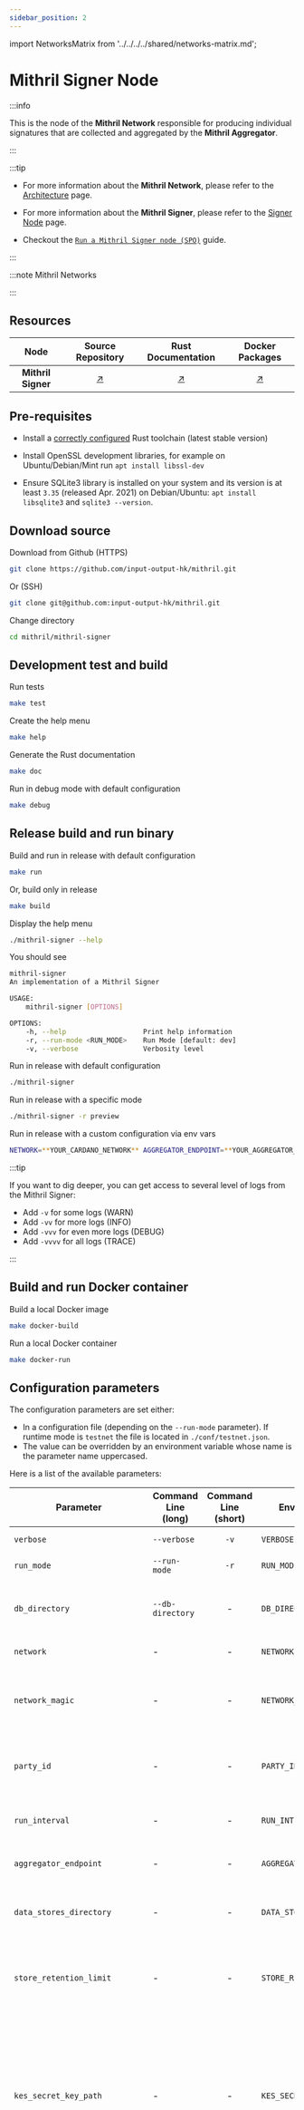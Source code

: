 ```yaml
---
sidebar_position: 2
---
```


import NetworksMatrix from '../../../../shared/networks-matrix.md';

# Mithril Signer Node

:::info

This is the node of the **Mithril Network** responsible for producing individual signatures that are collected and aggregated by the **Mithril Aggregator**.

:::

:::tip

* For more information about the **Mithril Network**, please refer to the [Architecture](../../../mithril/mithril-network/architecture.md) page.

* For more information about the **Mithril Signer**, please refer to the [Signer Node](../../../mithril/mithril-network/signer.md) page.

* Checkout the [`Run a Mithril Signer node (SPO)`](../../getting-started/run-mithril-devnet.md) guide.

:::

:::note Mithril Networks

<NetworksMatrix />

:::

## Resources

| Node | Source Repository | Rust Documentation | Docker Packages |
|:-:|:-----------------:|:------------------:|:---------------:|
**Mithril Signer** | [:arrow_upper_right:](https://github.com/input-output-hk/mithril/tree/main/mithril-signer) | [:arrow_upper_right:](https://mithril.network/mithril-signer/doc/mithril_signer/index.html) | [:arrow_upper_right:](https://github.com/input-output-hk/mithril/pkgs/container/mithril-signer)

## Pre-requisites

* Install a [correctly configured](https://www.rust-lang.org/learn/get-started) Rust toolchain (latest stable version)

* Install OpenSSL development libraries, for example on Ubuntu/Debian/Mint run `apt install libssl-dev`

* Ensure SQLite3 library is installed on your system and its version is at least `3.35` (released Apr. 2021) on Debian/Ubuntu: `apt install libsqlite3` and `sqlite3 --version`.

## Download source

Download from Github (HTTPS)

```bash
git clone https://github.com/input-output-hk/mithril.git
```

Or (SSH)

```bash
git clone git@github.com:input-output-hk/mithril.git
```

Change directory

```bash
cd mithril/mithril-signer
```

## Development test and build

Run tests

```bash
make test
```

Create the help menu

```bash
make help
```

Generate the Rust documentation

```bash
make doc
```

Run in debug mode with default configuration

```bash
make debug
```

## Release build and run binary

Build and run in release with default configuration

```bash
make run
```

Or, build only in release

```bash
make build
```

Display the help menu

```bash
./mithril-signer --help
```

You should see

```bash
mithril-signer 
An implementation of a Mithril Signer

USAGE:
    mithril-signer [OPTIONS]

OPTIONS:
    -h, --help                   Print help information
    -r, --run-mode <RUN_MODE>    Run Mode [default: dev]
    -v, --verbose                Verbosity level
```

Run in release with default configuration

```bash
./mithril-signer
```

Run in release with a specific mode

```bash
./mithril-signer -r preview
```

Run in release with a custom configuration via env vars

```bash
NETWORK=**YOUR_CARDANO_NETWORK** AGGREGATOR_ENDPOINT=**YOUR_AGGREGATOR_ENDPOINT** ./mithril-signer
```

:::tip

If you want to dig deeper, you can get access to several level of logs from the Mithril Signer:

* Add `-v` for some logs (WARN)
* Add `-vv` for more logs (INFO)
* Add `-vvv` for even more logs (DEBUG)
* Add `-vvvv` for all logs (TRACE)

:::

## Build and run Docker container

Build a local Docker image

```bash
make docker-build
```

Run a local Docker container

```bash
make docker-run
```

## Configuration parameters

The configuration parameters are set either:

* In a configuration file (depending on the `--run-mode` parameter). If runtime mode is `testnet` the file is located in `./conf/testnet.json`.
* The value can be overridden by an environment variable whose name is the parameter name uppercased.

Here is a list of the available parameters:

| Parameter | Command Line (long) |  Command Line (short) | Environment Variable | Description | Default Value | Example | Mandatory |
|-----------|---------------------|:---------------------:|----------------------|-------------|---------------|---------|:---------:|
| `verbose` | `--verbose` | `-v` | `VERBOSE` | Verbosity level | - | Parsed from number of occurrences: `-v` for `Warning`, `-vv` for `Info`, `-vvv` for `Debug` and `-vvvv` for `Trace` | :heavy_check_mark: |
| `run_mode` | `--run-mode` | `-r` | `RUN_MODE` | Runtime mode | `dev` | - | :heavy_check_mark: |
| `db_directory` | `--db-directory` | - | `DB_DIRECTORY` | Directory to snapshot from the **Cardano Node** | `/db` | - | :heavy_check_mark: |
| `network` | - | - | `NETWORK` | Cardano network | - | `testnet` or `mainnet` or `devnet` | :heavy_check_mark: |
`network_magic` | - | - | `NETWORK_MAGIC` | Cardano Network Magic number (for `testnet` and `devnet`) | - | `1097911063` or `42` | - |
| `party_id` | - | - | `PARTY_ID` | Party Id of the signer, usually the `Pool Id` of the SPO | - | `pool1pxaqe80sqpde7902er5kf6v0c7y0sv6d5g676766v2h829fvs3x` | - | Mandatory in `Pool Id Declaration Mode`  where the owner is not verified (soon to be deprecated)
| `run_interval` | - | - | `RUN_INTERVAL` | Interval between two runtime cycles in ms | - | `60000` | :heavy_check_mark: |
| `aggregator_endpoint` | - | - | `AGGREGATOR_ENDPOINT` | Aggregator node endpoint | - | `https://aggregator.pre-release-preview.api.mithril.network/aggregator` | :heavy_check_mark: |
| `data_stores_directory` | - | - | `DATA_STORES_DIRECTORY` | Directory to store signer data (Stakes, Protocol initializers, ...) | - | `./mithril-signer/stores` | :heavy_check_mark: |
| `store_retention_limit` | - | - | `STORE_RETENTION_LIMIT` | Maximum number of records in stores. If not set, no limit is set. | - | - | - |
| `kes_secret_key_path` | - | - | `KES_SECRET_KEY_PATH` | Path to the `Cardano KES Secret Key` file. Mandatory in `Pool Id Certification Mode` where the owner is verified (experimental, soon to be stable & preferred mode) | - | - | - |
| `operational_certificate_path` | - | - | `OPERATIONAL_CERTIFICATE_PATH` | Path to the `Cardano Operational Certificate` file. Mandatory in `Pool Id Certification Mode` where the owner is verified (experimental, soon to be stable & preferred mode) | - | - | - |
